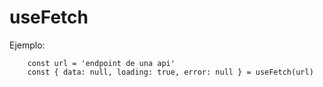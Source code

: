 # useFetch

Ejemplo: 
```
    const url = 'endpoint de una api'
    const { data: null, loading: true, error: null } = useFetch(url)

```